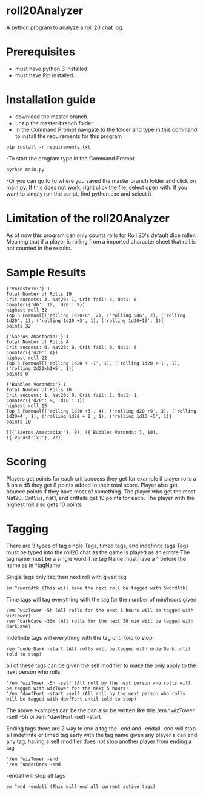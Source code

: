 # roll20Analyzer
A python program to analyze a roll 20 chat log.

# Prerequisites
- must have python 3 installed.
- must have Pip installed.

# Installation guide 
- download the master branch. 
- unzip the master-branch folder 
- In the Command Prompt navigate to the folder and type in this command to install the requirements for this program 

```
pip install -r requirements.txt
```
  
-To start the program type in the Command Prompt 

```
python main.py
```

-Or you can go to to where you saved the master branch folder and click on main.py. If this does not work, right click the file, select open with. If you want to simply run the script, find python.exe and select it


# Limitation of the roll20Analyzer

As of now this program can only counts rolls for Roll 20's default dice roller. Meaning that if a player is rolling from a imported character sheet that roll is not counted in the results. 

# Sample Results 
```
{'Vorastrix:'} 1
Total Number of Rolls 19
Crit success: 3, Nat20: 1, Crit fail: 3, Nat1: 0
Counter({'d6': 10, 'd20': 9})
highest roll 32
Top 5 Formual[('rolling 1d20+8', 2), ('rolling 5d6', 2), ('rolling 1d20', 1), ('rolling 1d20 +3', 1), ('rolling 1d20+13', 1)]
points 32

{'Saeros Amastacia:'} 1
Total Number of Rolls 4
Crit success: 0, Nat20: 0, Crit fail: 0, Nat1: 0
Counter({'d20': 4})
highest roll 22
Top 5 Formual[('rolling 1d20 + -1', 1), ('rolling 1d20 + 1', 1), ('rolling 2d20kh1+5', 1)]
points 0

{'Bubbles Voronda:'} 1
Total Number of Rolls 10
Crit success: 1, Nat20: 0, Crit fail: 1, Nat1: 1
Counter({'d20': 9, 'd10': 1})
highest roll 15
Top 5 Formual[('rolling 1d20 +3', 4), ('rolling d20 +9', 3), ('rolling 1d20+4', 1), ('rolling 1d20 + 2', 1), ('rolling 1d10 +5', 1)]
points 10

[({'Saeros Amastacia:'}, 0), ({'Bubbles Voronda:'}, 10), ({'Vorastrix:'}, 72)]
```

# Scoring 
Players get points for each crit success they get for example if player rolls a 8 on a d8 they get 8 points added to their total score. Player also get bounce points if they have most of something. The player who get the most Nat20, CritSus, nat1, and critfails get 10 points for each. The player with the highest roll also gets 10 points


# Tagging 
There are 3 types of tag single Tags, timed tags, and indefinite tags
Tags must be typed into the roll20 chat as the game is played as an emote
The tag name must be a single word
The tag Name must have a ^ before the name as in ^tagName

Single tags only tag then next roll with given tag
```
em ^swordAtk (This will make the next roll be tagged with SwordAtk)
```
Time tags will tag everything with the tag for the number of min/hours given
```
/em ^wizTower -5h (All rolls for the next 5 hours will be tagged with wizTower)
/em ^darkCave -30m (All rolls for the next 30 min will be tagged with darkCave)
```

Indefinite tags will everything with the tag until told to stop
```
/em ^underDark -start (All rolls will be tagged with underDark until told to stop)
```
all of these tags can be given the self modifier to make the only apply to the next person who rolls

```
'/em ^wizTower -5h -self (All roll by the next person who rolls will be tagged with wizTower for the next 5 hours)
'/em ^dawfFort -start -self (All roll by the next person who rolls will be tagged with dawfFort until told to stop)
```
The above examples can be the can also be written like this /em ^wizTower -self -5h or /em ^dawfFort -self -start

Ending tags
there are 2 way to end a tag the -end and -endall
-end will stop all indefinite or timed tag early with the tag name given
any player a can end any tag, having a self modifier does not stop another player from ending a tag
```
'/em ^wizTower -end
'/em ^underDark -end
```

-endall will stop all tags
```
em ^end -endall (This will end all current active tags)
```
